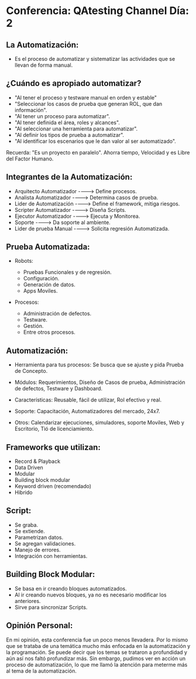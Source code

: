 # Conferencia: QAtesting Channel               Día: 2

## La Automatización:
* Es el proceso de automatizar y sistematizar las actividades que se llevan
  de forma manual.

## ¿Cuándo es apropiado automatizar?
* "Al tener el proceso y testware manual en orden y estable"
* "Seleccionar los casos de prueba que generan ROL, que dan información".
* "Al tener un proceso para automatizar".
* "Al tener definida el área, roles y alcances".
* "Al seleccionar una herramienta para automatizar".
* "Al definir los tipos de prueba a automatizar".
* "Al identificar los escenarios que le dan valor al ser automatizado".

Recuerda: "Es un proyecto en paralelo".
Ahorra tiempo, Velocidad y es Libre del Factor Humano.

## Integrantes de la Automatización:
* Arquitecto Automatizador ----> Define procesos.
* Analista Automatizador   ----> Determina casos de prueba.
* Lider de Automatización  ----> Define el framework, mitiga riesgos.
* Scripter Automatizador   ----> Diseña Scripts.
* Ejecutor Automatizador   ----> Ejecuta y Monitorea.
* Soporte                  ----> Da soporte al ambiente.
* Lider de prueba Manual   ----> Solicita regresión Automatizada.

## Prueba Automatizada:
* Robots:
  * Pruebas Funcionales y de regresión.
  * Configuración.
  * Generación de datos.
  * Apps Moviles.

* Procesos:
  * Administración de defectos.
  * Testware.
  * Gestión.
  * Entre otros procesos.

## Automatización:

* Herramienta para tus procesos: Se busca que se ajuste y pida Prueba de Concepto.

* Módulos: Requerimientos, Diseño de Casos de prueba, Administración de defectos,
           Testware y Dashboard.

* Características: Reusable, fácil de utilizar, Rol efectivo y real.

* Soporte: Capacitación, Automatizadores del mercado, 24x7.

* Otros: Calendarizar ejecuciones, simuladores, soporte Moviles, Web y Escritorio,
         Tió de licenciamiento.

## Frameworks que utilizan:
* Record & Playback
* Data Driven
* Modular
* Building block modular
* Keyword driven (recomendado)
* Hibrido

## Script:
* Se graba.
* Se extiende.
* Parametrizan datos.
* Se agregan validaciones.
* Manejo de errores.
* Integración con herramientas.

## Building Block Modular:
* Se basa en ir creando bloques automatizados.
* Al ir creando nuevos bloques, ya no es necesario modificar los anteriores.
* Sirve para sincronizar Scripts.

## Opinión Personal:
En mi opinión, esta conferencia fue un poco menos llevadera. Por lo mismo que
se trataba de una temática mucho más enfocada en la automatización y la programación.
Se puede decir que los temas se trataron a profundidad y aún así nos faltó
profundizar más.
Sin embargo, pudimos ver en acción un proceso de automatización, lo que me
llamó la atención para meterme más al tema de la automatización.
